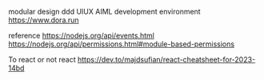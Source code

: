 modular design ddd
UIUX AIML development environment
https://www.dora.run


reference
https://nodejs.org/api/events.html<br />
https://nodejs.org/api/permissions.html#module-based-permissions<br />



To react or not react
https://dev.to/majdsufian/react-cheatsheet-for-2023-14bd
